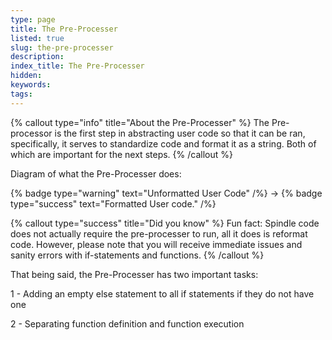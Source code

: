 ```yaml
---
type: page
title: The Pre-Processer
listed: true
slug: the-pre-processer
description: 
index_title: The Pre-Processer
hidden: 
keywords: 
tags: 
---
```


{% callout type="info" title="About the Pre-Processer" %}
The Pre-processor is the first step in abstracting user code so that it can be ran, specifically, it serves to standardize code and format it as a string. Both of which are important for the next steps.
{% /callout %}

Diagram of what the Pre-Processer does: 

{% badge type="warning" text="Unformatted User Code" /%}  → {% badge type="success" text="Formatted User code." /%}

{% callout type="success" title="Did you know" %}
Fun fact: Spindle code does not actually require the pre-processer to run, all it does is reformat code. However, please note that you will receive immediate issues and sanity errors with if-statements and functions.
{% /callout %}

That being said, the Pre-Processer has two important tasks:  

1 - Adding an empty else statement to all if statements if they do not have one

2 - Separating function definition and function execution